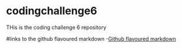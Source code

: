 # codingchallenge6
THis is the coding challenge 6 repository

#links to the github flavoured markdown
-[Github flavoured markdown](codingchallenge6/codingchallenge6.md)